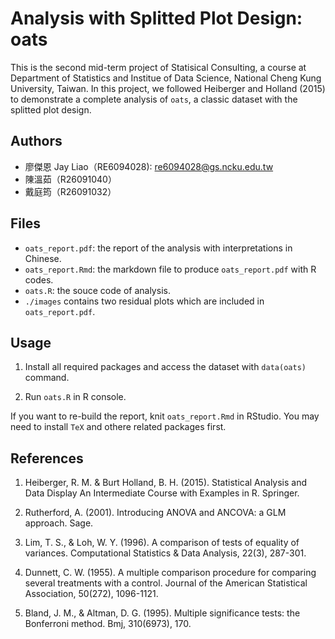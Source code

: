 # Analysis with Splitted Plot Design: oats

This is the second mid-term project of Statisical Consulting, a course at Department of Statistics and Institue of Data Science, National Cheng Kung University, Taiwan. In this project, we followed Heiberger and Holland (2015) to demonstrate a complete analysis of `oats`, a classic dataset with the splitted plot design.

## Authors

- 廖傑恩 Jay Liao（RE6094028): re6094028@gs.ncku.edu.tw
- 陳溫茹（R26091040）
- 戴庭筠（R26091032）

## Files

- `oats_report.pdf`: the report of the analysis with interpretations in Chinese.
- `oats_report.Rmd`: the markdown file to produce `oats_report.pdf` with R codes.
- `oats.R`: the souce code of analysis.
- `./images` contains two residual plots which are included in `oats_report.pdf`.

## Usage

1. Install all required packages and access the dataset with `data(oats)` command. 

2. Run `oats.R` in R console.

If you want to re-build the report, knit `oats_report.Rmd` in RStudio. You may need to install `TeX` and othere related packages first.

## References

1. Heiberger, R. M. & Burt Holland, B. H. (2015). Statistical Analysis and Data Display An Intermediate Course with Examples in R. Springer. 

2. Rutherford, A. (2001). Introducing ANOVA and ANCOVA: a GLM approach. Sage.

3. Lim, T. S., & Loh, W. Y. (1996). A comparison of tests of equality of variances. Computational Statistics & Data Analysis, 22(3), 287-301.

4. Dunnett, C. W. (1955). A multiple comparison procedure for comparing several treatments with a control. Journal of the American Statistical Association, 50(272), 1096-1121.

5. Bland, J. M., & Altman, D. G. (1995). Multiple significance tests: the Bonferroni method. Bmj, 310(6973), 170.
